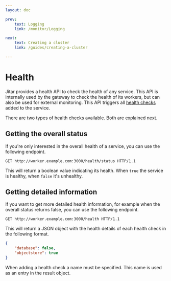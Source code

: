 ```yaml
---
layout: doc

prev:
    text: Logging
    link: /monitor/Logging

next:
    text: Creating a cluster
    link: /guides/creating-a-cluster

---
```


# Health

Jitar provides a health API to check the health of any service. This API is internally used by the gateway to check the health of its workers, but can also be used for external monitoring. This API triggers all [health checks](../deploy/health-checks) added to the service.

There are two types of health checks available. Both are explained next.

## Getting the overall status

If you're only interested in the overall health of a service, you can use the following endpoint.

```http
GET http://worker.example.com:3000/health/status HTTP/1.1
```

This will return a boolean value indicating its health. When `true` the service is healthy, when `false` it's unhealthy.

## Getting detailed information

If you want to get more detailed health information, for example when the overall status returns false, you can use the following endpoint.

```http
GET http://worker.example.com:3000/health HTTP/1.1
```

This will return a JSON object with the health details of each health check in the following format.

```json
{
    "database": false,
    "objectstore": true
}
```

When adding a health check a name must be specified. This name is used as an entry in the result object.
